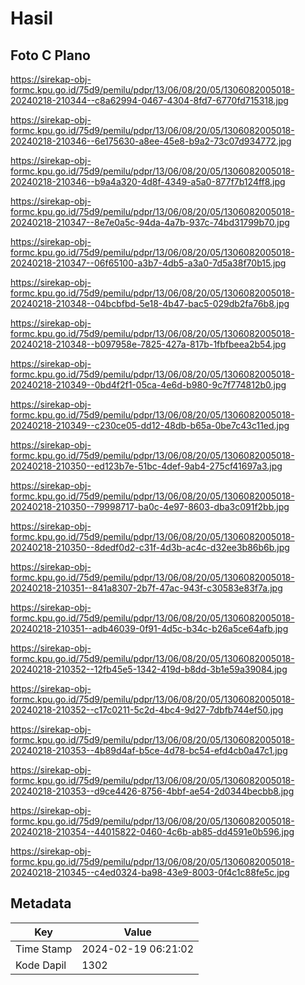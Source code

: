 # Hasil

## Foto C Plano

https://sirekap-obj-formc.kpu.go.id/75d9/pemilu/pdpr/13/06/08/20/05/1306082005018-20240218-210344--c8a62994-0467-4304-8fd7-6770fd715318.jpg

https://sirekap-obj-formc.kpu.go.id/75d9/pemilu/pdpr/13/06/08/20/05/1306082005018-20240218-210346--6e175630-a8ee-45e8-b9a2-73c07d934772.jpg

https://sirekap-obj-formc.kpu.go.id/75d9/pemilu/pdpr/13/06/08/20/05/1306082005018-20240218-210346--b9a4a320-4d8f-4349-a5a0-877f7b124ff8.jpg

https://sirekap-obj-formc.kpu.go.id/75d9/pemilu/pdpr/13/06/08/20/05/1306082005018-20240218-210347--8e7e0a5c-94da-4a7b-937c-74bd31799b70.jpg

https://sirekap-obj-formc.kpu.go.id/75d9/pemilu/pdpr/13/06/08/20/05/1306082005018-20240218-210347--06f65100-a3b7-4db5-a3a0-7d5a38f70b15.jpg

https://sirekap-obj-formc.kpu.go.id/75d9/pemilu/pdpr/13/06/08/20/05/1306082005018-20240218-210348--04bcbfbd-5e18-4b47-bac5-029db2fa76b8.jpg

https://sirekap-obj-formc.kpu.go.id/75d9/pemilu/pdpr/13/06/08/20/05/1306082005018-20240218-210348--b097958e-7825-427a-817b-1fbfbeea2b54.jpg

https://sirekap-obj-formc.kpu.go.id/75d9/pemilu/pdpr/13/06/08/20/05/1306082005018-20240218-210349--0bd4f2f1-05ca-4e6d-b980-9c7f774812b0.jpg

https://sirekap-obj-formc.kpu.go.id/75d9/pemilu/pdpr/13/06/08/20/05/1306082005018-20240218-210349--c230ce05-dd12-48db-b65a-0be7c43c11ed.jpg

https://sirekap-obj-formc.kpu.go.id/75d9/pemilu/pdpr/13/06/08/20/05/1306082005018-20240218-210350--ed123b7e-51bc-4def-9ab4-275cf41697a3.jpg

https://sirekap-obj-formc.kpu.go.id/75d9/pemilu/pdpr/13/06/08/20/05/1306082005018-20240218-210350--79998717-ba0c-4e97-8603-dba3c091f2bb.jpg

https://sirekap-obj-formc.kpu.go.id/75d9/pemilu/pdpr/13/06/08/20/05/1306082005018-20240218-210350--8dedf0d2-c31f-4d3b-ac4c-d32ee3b86b6b.jpg

https://sirekap-obj-formc.kpu.go.id/75d9/pemilu/pdpr/13/06/08/20/05/1306082005018-20240218-210351--841a8307-2b7f-47ac-943f-c30583e83f7a.jpg

https://sirekap-obj-formc.kpu.go.id/75d9/pemilu/pdpr/13/06/08/20/05/1306082005018-20240218-210351--adb46039-0f91-4d5c-b34c-b26a5ce64afb.jpg

https://sirekap-obj-formc.kpu.go.id/75d9/pemilu/pdpr/13/06/08/20/05/1306082005018-20240218-210352--12fb45e5-1342-419d-b8dd-3b1e59a39084.jpg

https://sirekap-obj-formc.kpu.go.id/75d9/pemilu/pdpr/13/06/08/20/05/1306082005018-20240218-210352--c17c0211-5c2d-4bc4-9d27-7dbfb744ef50.jpg

https://sirekap-obj-formc.kpu.go.id/75d9/pemilu/pdpr/13/06/08/20/05/1306082005018-20240218-210353--4b89d4af-b5ce-4d78-bc54-efd4cb0a47c1.jpg

https://sirekap-obj-formc.kpu.go.id/75d9/pemilu/pdpr/13/06/08/20/05/1306082005018-20240218-210353--d9ce4426-8756-4bbf-ae54-2d0344becbb8.jpg

https://sirekap-obj-formc.kpu.go.id/75d9/pemilu/pdpr/13/06/08/20/05/1306082005018-20240218-210354--44015822-0460-4c6b-ab85-dd4591e0b596.jpg

https://sirekap-obj-formc.kpu.go.id/75d9/pemilu/pdpr/13/06/08/20/05/1306082005018-20240218-210345--c4ed0324-ba98-43e9-8003-0f4c1c88fe5c.jpg


## Metadata

| Key        | Value               |
| ---------- | ------------------- |
| Time Stamp | 2024-02-19 06:21:02 |
| Kode Dapil | 1302                |



